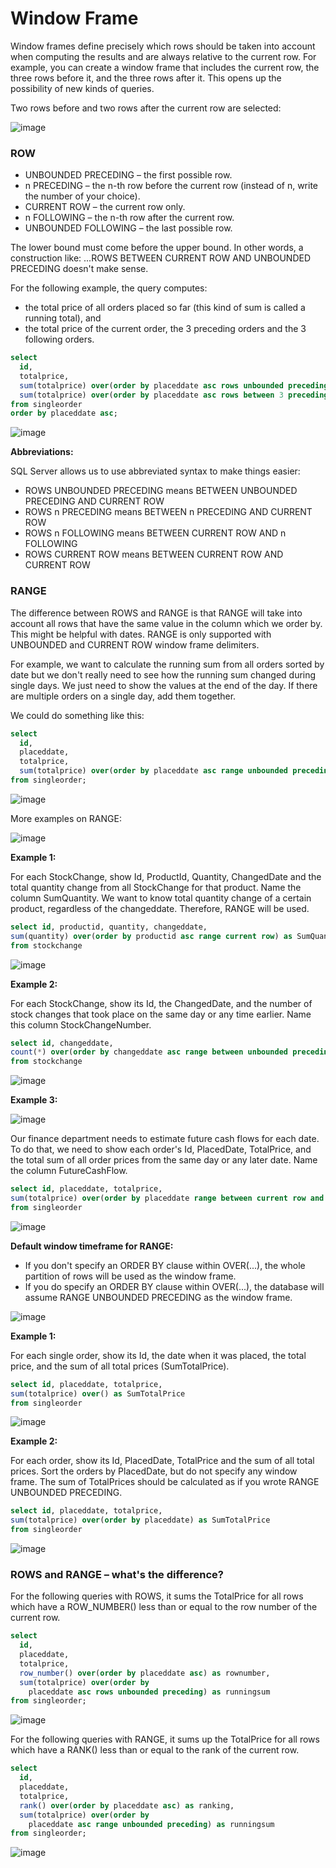 # Window Frame #

Window frames define precisely which rows should be taken into account when computing the results and are always relative to the current row.
For example, you can create a window frame that includes the current row, the three rows before it, and the three rows after it. This opens up the possibility of new kinds of queries.

Two rows before and two rows after the current row are selected:

![image](https://user-images.githubusercontent.com/77920592/194053036-0075fe71-b000-4826-81ab-96f05d99a5a7.png)

### ROW ###

- UNBOUNDED PRECEDING – the first possible row.
- n PRECEDING – the n-th row before the current row (instead of n, write the number of your choice).
- CURRENT ROW – the current row only.
- n FOLLOWING – the n-th row after the current row.
- UNBOUNDED FOLLOWING – the last possible row.

The lower bound must come before the upper bound. 
In other words, a construction like: ...ROWS BETWEEN CURRENT ROW AND UNBOUNDED PRECEDING doesn't make sense. 

For the following example, the query computes:
- the total price of all orders placed so far (this kind of sum is called a running total), and
- the total price of the current order, the 3 preceding orders and the 3 following orders.

```sql
select
  id,
  totalprice,
  sum(totalprice) over(order by placeddate asc rows unbounded preceding) as runningtotal,
  sum(totalprice) over(order by placeddate asc rows between 3 preceding and 3 following) as sum3beforeafter
from singleorder
order by placeddate asc;
```

![image](https://user-images.githubusercontent.com/77920592/194054209-e42d3818-e857-4290-97cd-5905950e58c5.png)

**Abbreviations:**

SQL Server allows us to use abbreviated syntax to make things easier:

- ROWS UNBOUNDED PRECEDING means BETWEEN UNBOUNDED PRECEDING AND CURRENT ROW
- ROWS n PRECEDING means BETWEEN n PRECEDING AND CURRENT ROW
- ROWS n FOLLOWING means BETWEEN CURRENT ROW AND n FOLLOWING
- ROWS CURRENT ROW means BETWEEN CURRENT ROW AND CURRENT ROW


### RANGE ###

The difference between ROWS and RANGE is that RANGE will take into account all rows that have the same value in the column which we order by. This might be helpful with dates.
RANGE is only supported with UNBOUNDED and CURRENT ROW window frame delimiters. 

For example, we want to calculate the running sum from all orders sorted by date but we don't really need to see how the running sum changed during single days. 
We just need to show the values at the end of the day. If there are multiple orders on a single day, add them together.

We could do something like this:
```sql
select
  id,
  placeddate,
  totalprice,
  sum(totalprice) over(order by placeddate asc range unbounded preceding) as runningsum
from singleorder;
```

![image](https://user-images.githubusercontent.com/77920592/194055997-9b35a01b-6068-4171-8623-5baab7f494e3.png)

More examples on RANGE:

![image](https://user-images.githubusercontent.com/77920592/194058423-a2a0f9ff-aa8d-47b0-b408-c138e3dd6713.png)

**Example 1:**

For each StockChange, show Id, ProductId, Quantity, ChangedDate and the total quantity change from all StockChange for that product. Name the column SumQuantity.
We want to know total quantity change of a certain product, regardless of the changeddate. Therefore, RANGE will be used. 

```sql
select id, productid, quantity, changeddate,
sum(quantity) over(order by productid asc range current row) as SumQuantity
from stockchange
```

![image](https://user-images.githubusercontent.com/77920592/194058505-583ca772-cf73-465e-9038-4fd3b90a71d7.png)

**Example 2:**

For each StockChange, show its Id, the ChangedDate, and the number of stock changes that took place on the same day or any time earlier. Name this column StockChangeNumber.

```sql
select id, changeddate,
count(*) over(order by changeddate asc range between unbounded preceding and current row) as StockChangeNumber
from stockchange
```

![image](https://user-images.githubusercontent.com/77920592/194059135-7742d182-45b3-4125-a5c1-b6ec8b25a75e.png)


**Example 3:**

![image](https://user-images.githubusercontent.com/77920592/194059557-a9d7433c-63ab-47db-a9fc-0587bb3ba1ad.png)

Our finance department needs to estimate future cash flows for each date. To do that, we need to show each order's Id, PlacedDate, TotalPrice, and the total sum of all order prices from the same day or any later date. Name the column FutureCashFlow.

```sql
select id, placeddate, totalprice,
sum(totalprice) over(order by placeddate range between current row and unbounded following) as FutureCashFlow
from singleorder
```

![image](https://user-images.githubusercontent.com/77920592/194059629-b4fc607a-dd18-4343-898d-e5d9873a9407.png)

**Default window timeframe for RANGE:**

- If you don't specify an ORDER BY clause within OVER(...), the whole partition of rows will be used as the window frame.
- If you do specify an ORDER BY clause within OVER(...), the database will assume RANGE UNBOUNDED PRECEDING as the window frame.

![image](https://user-images.githubusercontent.com/77920592/194059557-a9d7433c-63ab-47db-a9fc-0587bb3ba1ad.png)

**Example 1:**

For each single order, show its Id, the date when it was placed, the total price, and the sum of all total prices (SumTotalPrice).

```sql
select id, placeddate, totalprice,
sum(totalprice) over() as SumTotalPrice
from singleorder
```

![image](https://user-images.githubusercontent.com/77920592/194060659-5062afc3-2f59-4cd8-8808-90e8c1541d51.png)

**Example 2:**

For each order, show its Id, PlacedDate, TotalPrice and the sum of all total prices. Sort the orders by PlacedDate, but do not specify any window frame.
The sum of TotalPrices should be calculated as if you wrote RANGE UNBOUNDED PRECEDING.

```sql
select id, placeddate, totalprice,
sum(totalprice) over(order by placeddate) as SumTotalPrice
from singleorder
```

![image](https://user-images.githubusercontent.com/77920592/194060955-2cd9a6ba-44c8-44b5-bb03-93a7e32d61ec.png)

### ROWS and RANGE – what's the difference? ###

For the following queries with ROWS, it  sums the TotalPrice for all rows which have a ROW_NUMBER() less than or equal to the row number of the current row.
```sql
select
  id,
  placeddate,
  totalprice,
  row_number() over(order by placeddate asc) as rownumber,
  sum(totalprice) over(order by
    placeddate asc rows unbounded preceding) as runningsum
from singleorder;
```
![image](https://user-images.githubusercontent.com/77920592/194056828-c7eb3cea-4596-4195-97c4-9eb319c74705.png)

For the following queries with RANGE,  it sums up the TotalPrice for all rows which have a RANK() less than or equal to the rank of the current row.
```sql
select
  id,
  placeddate,
  totalprice,
  rank() over(order by placeddate asc) as ranking,
  sum(totalprice) over(order by
    placeddate asc range unbounded preceding) as runningsum
from singleorder;
```
![image](https://user-images.githubusercontent.com/77920592/194056861-6e73138c-dacf-4f89-af75-190078e21ea9.png)
